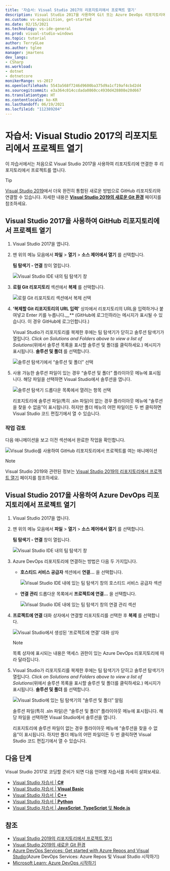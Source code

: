 ```yaml
---
title: '자습서: Visual Studio 2017의 리포지토리에서 프로젝트 열기'
description: Visual Studio 2017을 사용하여 Git 또는 Azure DevOps 리포지토리에서 프로젝트를 여는 방법을 알아봅니다.
ms.custom: vs-acquisition, get-started
ms.date: 02/15/2021
ms.technology: vs-ide-general
ms.prod: visual-studio-windows
ms.topic: tutorial
author: TerryGLee
ms.author: tglee
manager: jmartens
dev_langs:
- CSharp
ms.workload:
- dotnet
- dotnetcore
monikerRange: vs-2017
ms.openlocfilehash: 5543a568f7246d9600ba375d9a1cf19af4cbd2d4
ms.sourcegitcommit: e3a364c014ccdada0860cc4930d428808e20d667
ms.translationtype: HT
ms.contentlocale: ko-KR
ms.lasthandoff: 06/19/2021
ms.locfileid: "112389204"
---
```

# <a name="tutorial-open-a-project-from-a-repo-in-visual-studio-2017"></a>자습서: Visual Studio 2017의 리포지토리에서 프로젝트 열기

이 자습서에서는 처음으로 Visual Studio 2017을 사용하여 리포지토리에 연결한 후 리포지토리에서 프로젝트를 엽니다.

> [!TIP]
> [Visual Studio 2019](https://visualstudio.microsoft.com/downloads)에서 더욱 완전히 통합된 새로운 방법으로 GitHub 리포지토리와 연결할 수 있습니다. 자세한 내용은 [**Visual Studio 2019의 새로운 Git 환경**](../ide/git-with-visual-studio.md?view=vs-2019&preserve-view=true) 페이지를 참조하세요.

## <a name="open-a-project-from-a-github-repo-by-using-visual-studio-2017"></a>Visual Studio 2017을 사용하여 GitHub 리포지토리에서 프로젝트 열기

1. Visual Studio 2017을 엽니다.

1. 맨 위의 메뉴 모음에서 **파일** > **열기** > **소스 제어에서 열기** 를 선택합니다.

   **팀 탐색기 - 연결** 창이 열립니다.

    ![Visual Studio IDE 내의 팀 탐색기 창](./media/open-proj-repo-team-explorer.png)

1. **로컬 Git 리포지토리** 섹션에서 **복제** 를 선택합니다.

    ![로컬 Git 리포지토리 섹션에서 복제 선택](./media/open-proj-repo-local-git-repo-clone.png)

1. **‘복제할 Git 리포지토리의 URL 입력’** 상자에서 리포지토리의 URL을 입력하거나 붙여넣고 Enter 키를 누릅니다.*__*** (GitHub에 로그인하라는 메시지가 표시될 수 있습니다. 이 경우 GitHub에 로그인합니다.)

   Visual Studio가 리포지토리를 복제한 후에는 팀 탐색기가 닫히고 솔루션 탐색기가 열립니다. *Click on Solutions and Folders above to view a list of Solutions*(위에서 솔루션 목록을 표시할 솔루션 및 폴더를 클릭하세요.) 메시지가 표시됩니다. **솔루션 및 폴더** 를 선택합니다.

   ![솔루션 탐색기에서 “솔루션 및 폴더” 선택](./media/open-proj-repo-github-solutions-folders.png)

1. 사용 가능한 솔루션 파일이 있는 경우 “솔루션 및 폴더” 플라이아웃 메뉴에 표시됩니다. 해당 파일을 선택하면 Visual Studio에서 솔루션을 엽니다.

   ![솔루션 탐색기 드롭다운 목록에서 열려는 항목 선택](./media/open-proj-repo-github-solutions-folders-picker.png)

   리포지토리에 솔루션 파일(특히 .sln 파일)이 없는 경우 플라이아웃 메뉴에 “솔루션을 찾을 수 없음”이 표시됩니다. 하지만 폴더 메뉴의 어떤 파일이든 두 번 클릭하면 Visual Studio 코드 편집기에서 열 수 있습니다.

### <a name="review-your-work"></a>작업 검토

다음 애니메이션을 보고 이전 섹션에서 완료한 작업을 확인합니다.

   ![Visual Studio를 사용하여 GitHub 리포지토리에서 프로젝트를 여는 애니메이션](./media/open-project-from-github.gif)

> [!NOTE]
> Visual Studio 2019와 관련된 정보는 [Visual Studio 2019의 리포지토리에서 프로젝트 열기](tutorial-open-project-from-repo-visual-studio-2019.md) 페이지를 참조하세요.

## <a name="open-a-project-from-an-azure-devops-repo-by-using-visual-studio-2017"></a>Visual Studio 2017을 사용하여 Azure DevOps 리포지토리에서 프로젝트 열기

1. Visual Studio 2017을 엽니다.

1. 맨 위의 메뉴 모음에서 **파일** > **열기** > **소스 제어에서 열기** 를 선택합니다.

   **팀 탐색기 - 연결** 창이 열립니다.

    ![Visual Studio IDE 내의 팀 탐색기 창](./media/open-proj-repo-team-explorer.png)

1. Azure DevOps 리포지토리에 연결하는 방법은 다음 두 가지입니다.

      - **호스티드 서비스 공급자** 섹션에서 **연결...** 을 선택합니다.

        ![Visual Studio IDE 내에 있는 팀 탐색기 창의 호스티드 서비스 공급자 섹션](./media/open-proj-repo-azure-devops.png)

      - **연결 관리** 드롭다운 목록에서 **프로젝트에 연결...** 을 선택합니다.

        ![Visual Studio IDE 내에 있는 팀 탐색기 창의 연결 관리 섹션](./media/open-proj-repo-azuredevops-manage-connections.png)

1. **프로젝트에 연결** 대화 상자에서 연결할 리포지토리를 선택한 후 **복제** 를 선택합니다.

      ![Visual Studio에서 생성된 ‘프로젝트에 연결’ 대화 상자](./media/open-proj-azure-devops-connect-cloud-clone.png)

    > [!NOTE]
    > 목록 상자에 표시되는 내용은 액세스 권한이 있는 Azure DevOps 리포지토리에 따라 달라집니다.

1. Visual Studio가 리포지토리를 복제한 후에는 팀 탐색기가 닫히고 솔루션 탐색기가 열립니다. *Click on Solutions and Folders above to view a list of Solutions*(위에서 솔루션 목록을 표시할 솔루션 및 폴더를 클릭하세요.) 메시지가 표시됩니다. **솔루션 및 폴더** 를 선택합니다.

      ![Visual Studio에 있는 팀 탐색기의 “솔루션 및 폴더” 알림](./media/open-proj-repo-solutions-folders.png)

   솔루션 파일(특히 .sln 파일)은 “솔루션 및 폴더” 플라이아웃 메뉴에 표시됩니다. 해당 파일을 선택하면 Visual Studio에서 솔루션을 엽니다.

   리포지토리에 솔루션 파일이 없는 경우 플라이아웃 메뉴에 “솔루션을 찾을 수 없음”이 표시됩니다. 하지만 폴더 메뉴의 어떤 파일이든 두 번 클릭하면 Visual Studio 코드 편집기에서 열 수 있습니다.

## <a name="next-steps"></a>다음 단계

Visual Studio 2017로 코딩할 준비가 되면 다음 언어별 자습서를 자세히 살펴보세요.

- [Visual Studio 자습서 | **C#**](./csharp/index.yml)
- [Visual Studio 자습서 | **Visual Basic**](./visual-basic/index.yml)
- [Visual Studio 자습서 | **C++**](/cpp/get-started/tutorial-console-cpp)
- [Visual Studio 자습서 | **Python**](../python/index.yml)
- [Visual Studio 자습서 | **JavaScript**, **TypeScript** 및 **Node.js**](../javascript/index.yml)

## <a name="see-also"></a>참조

- [Visual Studio 2019의 리포지토리에서 프로젝트 열기](tutorial-open-project-from-repo-visual-studio-2019.md)
- [Visual Studio 2019의 새로운 Git 환경](../ide/git-with-visual-studio.md)
- [Azure DevOps Services: Get started with Azure Repos and Visual Studio](/azure/devops/repos/git/gitquickstart/)(Azure DevOps Services: Azure Repos 및 Visual Studio 시작하기)
- [Microsoft Learn: Azure DevOps 시작하기](/learn/modules/get-started-with-devops/)
